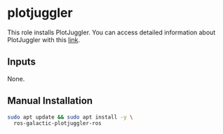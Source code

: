 # plotjuggler

This role installs PlotJuggler. You can access detailed information about PlotJuggler with this [link](https://www.plotjuggler.io/).

## Inputs

None.

## Manual Installation

```bash
sudo apt update && sudo apt install -y \
  ros-galactic-plotjuggler-ros
```
